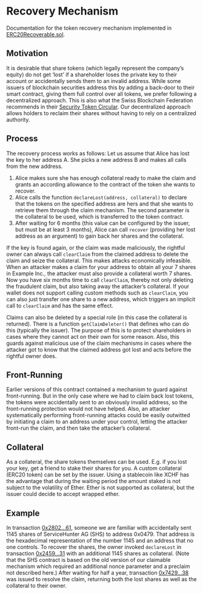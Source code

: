 # Recovery Mechanism

Documentation for the token recovery mechanism implemented in [ERC20Recoverable.sol](../src/ERC20Recoverable.sol).

## Motivation

It is desirable that share tokens (which legally represent the company’s equity) do not get ‘lost’ if a shareholder loses the private key to their account or accidentally sends them to an invalid address. While some issuers of blockchain securities address this by adding a back-door to their smart contract, giving them full control over all tokens, we prefer following a decentralized approach. This is also what the Swiss Blockchain Federation recommends in their [Security Token Circular](http://blockchainfederation.ch/wp-content/uploads/2019/12/SBF-Circular-2019-01-Tokenized-Equity-4.pdf). Our decentralized approach allows holders to reclaim their shares without having to rely on a centralized authority.

## Process

The recovery process works as follows: Let us assume that Alice has lost the key to her address A. She picks a new address B and makes all calls from the new address.

1. Alice makes sure she has enough collateral ready to make the claim and grants an according allowance to the contract of the token she wants to recover.
2. Alice calls the function `declareLost(address, collateral)` to declare that the tokens on the specified address are hers and that she wants to retrieve them through the claim mechanism. The second parameter is the collateral to be used, which is transferred to the token contract.
3. After waiting for 6 months (this value can be configured by the issuer, but must be at least 3 months), Alice can call `recover` (providing her lost address as an argument) to gain back her shares and the collateral.

If the key is found again, or the claim was made maliciously, the rightful owner can always call `clearClaim` from the claimed address to delete the claim and seize the collateral. This makes attacks economically infeasible. When an attacker makes a claim for your address to obtain all your 7 shares in Example Inc., the attacker must also provide a collateral worth 7 shares. Now you have six months time to call `clearClaim`, thereby not only deleting the fraudulent claim, but also taking away the attacker’s collateral. If your wallet does not support calling custom methods such as `clearClaim`, you can also just transfer one share to a new address, which triggers an implicit call to `clearClaim` and has the same effect.

Claims can also be deleted by a special role (in this case the collateral is returned). There is a function `getClaimDeleter()` that defines who can do this (typically the issuer). The purpose of this is to protect shareholders in cases where they cannot act on their own for some reason. Also, this guards against malicious use of the claim mechanisms in cases where the attacker got to know that the claimed address got lost and acts before the rightful owner does.

## Front-Running

Earlier versions of this contract contained a mechanism to guard against front-running. But in the only case where we had to claim back lost tokens, the tokens were accidentally sent to an obviously invalid address, so the front-running protection would not have helped. Also, an attacker systematically performing front-running attacks could be easily outwitted by initiating a claim to an address under your control, letting the attacker front-run the claim, and then take the attacker’s collateral.

## Collateral

As a collateral, the share tokens themselves can be used. E.g. if you lost your key, get a friend to stake their shares for you. A custom collateral (ERC20 token) can be set by the issuer. Using a stablecoin like XCHF has the advantage that during the waiting period the amount staked is not subject to the volatility of Ether. Ether is not supported as collateral, but the issuer could decide to accept wrapped ether.

## Example

In transaction [0x2802...61](https://etherscan.io/tx/0x2802faedf41532a1aba89d4f11577c2b2f886b6243616f3bc60da9eabeeecb61), someone we are familiar with accidentally sent 1145 shares of ServiceHunter AG (SHS) to address 0x0479. That address is the hexadecimal representation of the number 1145 and an address that no one controls. To recover the shares, the owner invoked `declareLost` in transaction [0x2459...31](https://etherscan.io/tx/0x2459fb285211cf5cc2fdab716603e80725bc42ea9b144ecc7f8a35f7a4023731/advanced) with an additional 1145 shares as collateral. (Note that the SHS contract is based on the old version of our claimable mechanism which required an additional nonce parameter and a preclaim not described here.) After waiting for half a year, transaction [0x7429...38](https://etherscan.io/tx/0x7429eb777c208470c04dba3fec60d3fcac6c8cbb4f023e51d44f449444ff7538/advanced) was issued to resolve the claim, returning both the lost shares as well as the collateral to their owner.
